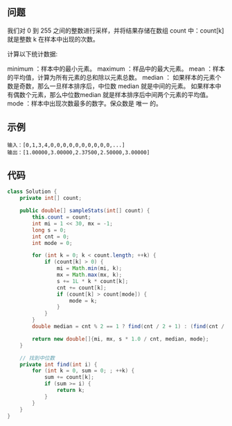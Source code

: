 ## 问题

我们对 0 到 255 之间的整数进行采样，并将结果存储在数组 count 中：count[k] 就是整数 k 在样本中出现的次数。

计算以下统计数据:

minimum ：样本中的最小元素。
maximum ：样品中的最大元素。
mean ：样本的平均值，计算为所有元素的总和除以元素总数。
median ：
如果样本的元素个数是奇数，那么一旦样本排序后，中位数 median 就是中间的元素。
如果样本中有偶数个元素，那么中位数median 就是样本排序后中间两个元素的平均值。
mode ：样本中出现次数最多的数字。保众数是 唯一 的。



## 示例

```
输入：[0,1,3,4,0,0,0,0,0,0,0,0,0,0,...]
输出：[1.00000,3.00000,2.37500,2.50000,3.00000]
```



## 代码

```java
class Solution {
    private int[] count;

    public double[] sampleStats(int[] count) {
        this.count = count;
        int mi = 1 << 30, mx = -1;
        long s = 0;
        int cnt = 0;
        int mode = 0;

        for (int k = 0; k < count.length; ++k) {
            if (count[k] > 0) {
                mi = Math.min(mi, k);
                mx = Math.max(mx, k);
                s += 1L * k * count[k];
                cnt += count[k];
                if (count[k] > count[mode]) {
                    mode = k;
                }
            }
        }
        double median = cnt % 2 == 1 ? find(cnt / 2 + 1) : (find(cnt / 2) + find(cnt / 2 + 1)) / 2.0;

        return new double[]{mi, mx, s * 1.0 / cnt, median, mode};
    }

    // 找到中位数
    private int find(int i) {
        for (int k = 0, sum = 0; ; ++k) {
            sum += count[k];
            if (sum >= i) {
                return k;
            }
        }
    }
}
```

